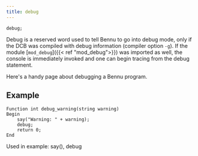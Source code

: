 ```yaml
---
title: debug
---
```


    debug;

Debug is a reserved word used to tell Bennu to go into debug mode, only if the DCB was compiled with debug information (compiler option `-g`). If the module [`mod_debug`]({{< ref "mod_debug">}}) was imported as well, the console is immediately invoked and one can begin tracing from the debug statement.

Here's a handy page about debugging a Bennu program.

## Example

```
Function int debug_warning(string warning)
Begin
    say("Warning: " + warning);
    debug;
    return 0;
End
```

Used in example: say(), debug
